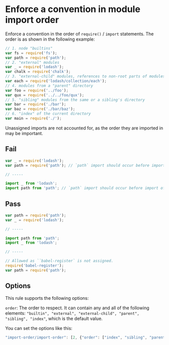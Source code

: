 # Enforce a convention in module import order

Enforce a convention in the order of `require()` / `import` statements. The order is as shown in the following example:

```js
// 1. node "builtins"
var fs = require('fs');
var path = require('path');
// 2. "external" modules
var _ = require('lodash');
var chalk = require('chalk');
// 3. "external-child" modules, references to non-root parts of modules
var each = require('lodash/collection/each');
// 4. modules from a "parent" directory
var foo = require('../foo');
var qux = require('../../foo/qux');
// 5. "sibling" modules from the same or a sibling's directory
var bar = require('./bar');
var baz = require('./bar/baz');
// 6. "index" of the current directory
var main = require('./');
```

Unassigned imports are not accounted for, as the order they are imported in may be important.


## Fail

```js
var _ = require('lodash');
var path = require('path'); // `path` import should occur before import of `lodash`

// -----

import _ from 'lodash';
import path from 'path'; // `path` import should occur before import of `lodash`
```


## Pass

```js
var path = require('path');
var _ = require('lodash');

// -----

import path from 'path';
import _ from 'lodash';

// -----

// Allowed as ̀`babel-register` is not assigned.
require('babel-register');
var path = require('path');
```

## Options

This rule supports the following options:

`order`: The order to respect. It can contain any and all of the following elements: `"builtin", "external", "external-child", "parent", "sibling", "index"`, which is the default value.

You can set the options like this:

```js
"import-order/import-order": [2, {"order": ["index", "sibling", "parent", "external-child", "external", "builtin"]}]
```
